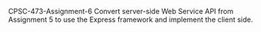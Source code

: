 CPSC-473-Assignment-6
Convert server-side Web Service API from Assignment 5 to use the Express framework and implement the client side. 
